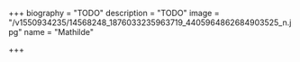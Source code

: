 +++
biography = "TODO"
description = "TODO"
image = "/v1550934235/14568248_1876033235963719_4405964862684903525_n.jpg"
name = "Mathilde"

+++
